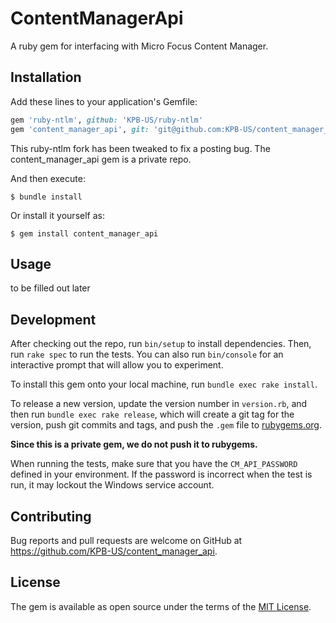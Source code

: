 # ContentManagerApi

A ruby gem for interfacing with Micro Focus Content Manager.
## Installation

Add these lines to your application's Gemfile:

```ruby
gem 'ruby-ntlm', github: 'KPB-US/ruby-ntlm'
gem 'content_manager_api', git: 'git@github.com:KPB-US/content_manager_api'
```

This ruby-ntlm fork has been tweaked to fix a posting bug.  The content_manager_api gem is a private repo.

And then execute:

    $ bundle install

Or install it yourself as:

    $ gem install content_manager_api

## Usage

to be filled out later


## Development

After checking out the repo, run `bin/setup` to install dependencies. Then, run `rake spec` to run the tests. You can also run `bin/console` for an interactive prompt that will allow you to experiment.

To install this gem onto your local machine, run `bundle exec rake install`. 

To release a new version, update the version number in `version.rb`, and then run `bundle exec rake release`, which will create a git tag for the version, push git commits and tags, and push the `.gem` file to [rubygems.org](https://rubygems.org).

**Since this is a private gem, we do not push it to rubygems.**

When running the tests, make sure that you have the `CM_API_PASSWORD` defined in your environment.  If the password is incorrect when the test is run, it may lockout the Windows service account.

## Contributing

Bug reports and pull requests are welcome on GitHub at https://github.com/KPB-US/content_manager_api.


## License

The gem is available as open source under the terms of the [MIT License](https://opensource.org/licenses/MIT).
